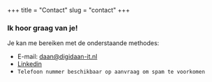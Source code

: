 +++
title = "Contact"
slug = "contact"
+++

### Ik hoor graag van je!

Je kan me bereiken met de onderstaande methodes:

- E-mail: [daan@digidaan-it.nl](mailto:daan@digidaan-it.nl)
- [Linkedin](https://www.linkedin.com/in/daan-van-geloven-644794170/)
- `Telefoon nummer beschikbaar op aanvraag om spam te voorkomen`